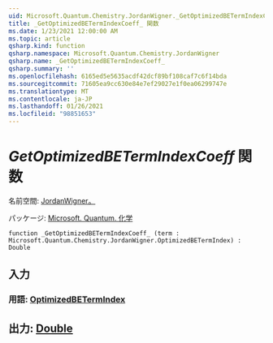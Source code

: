 ```yaml
---
uid: Microsoft.Quantum.Chemistry.JordanWigner._GetOptimizedBETermIndexCoeff_
title: _GetOptimizedBETermIndexCoeff_ 関数
ms.date: 1/23/2021 12:00:00 AM
ms.topic: article
qsharp.kind: function
qsharp.namespace: Microsoft.Quantum.Chemistry.JordanWigner
qsharp.name: _GetOptimizedBETermIndexCoeff_
qsharp.summary: ''
ms.openlocfilehash: 6165ed5e5635acdf42dcf89bf108caf7c6f14bda
ms.sourcegitcommit: 71605ea9cc630e84e7ef29027e1f0ea06299747e
ms.translationtype: MT
ms.contentlocale: ja-JP
ms.lasthandoff: 01/26/2021
ms.locfileid: "98851653"
---
```

# <a name="_getoptimizedbetermindexcoeff_-function"></a>_GetOptimizedBETermIndexCoeff_ 関数

名前空間: [JordanWigner。](xref:Microsoft.Quantum.Chemistry.JordanWigner)

パッケージ: [Microsoft. Quantum. 化学](https://nuget.org/packages/Microsoft.Quantum.Chemistry)




```qsharp
function _GetOptimizedBETermIndexCoeff_ (term : Microsoft.Quantum.Chemistry.JordanWigner.OptimizedBETermIndex) : Double
```


## <a name="input"></a>入力

### <a name="term--optimizedbetermindex"></a>用語: [OptimizedBETermIndex](xref:Microsoft.Quantum.Chemistry.JordanWigner.OptimizedBETermIndex)





## <a name="output--double"></a>出力: [Double](xref:microsoft.quantum.lang-ref.double)

